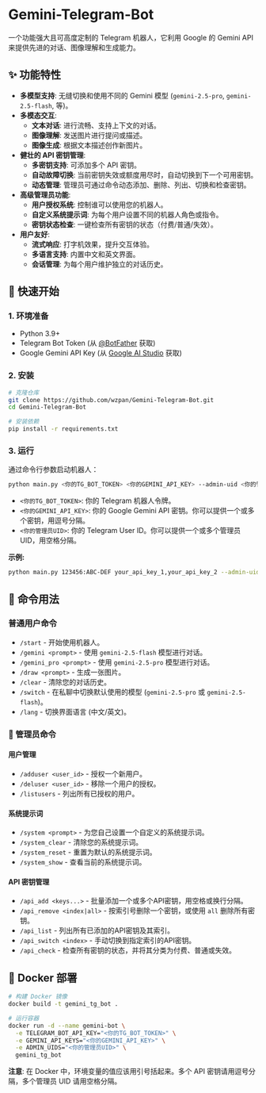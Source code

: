 # Gemini-Telegram-Bot

一个功能强大且可高度定制的 Telegram 机器人，它利用 Google 的 Gemini API 来提供先进的对话、图像理解和生成能力。

## ✨ 功能特性

- **多模型支持**: 无缝切换和使用不同的 Gemini 模型 (`gemini-2.5-pro`, `gemini-2.5-flash`, 等)。
- **多模态交互**:
  - **文本对话**: 进行流畅、支持上下文的对话。
  - **图像理解**: 发送图片进行提问或描述。
  - **图像生成**: 根据文本描述创作新图片。
- **健壮的 API 密钥管理**:
  - **多密钥支持**: 可添加多个 API 密钥。
  - **自动故障切换**: 当前密钥失效或额度用尽时，自动切换到下一个可用密钥。
  - **动态管理**: 管理员可通过命令动态添加、删除、列出、切换和检查密钥。
- **高级管理员功能**:
  - **用户授权系统**: 控制谁可以使用您的机器人。
  - **自定义系统提示词**: 为每个用户设置不同的机器人角色或指令。
  - **密钥状态检查**: 一键检查所有密钥的状态（付费/普通/失效）。
- **用户友好**:
  - **流式响应**: 打字机效果，提升交互体验。
  - **多语言支持**: 内置中文和英文界面。
  - **会话管理**: 为每个用户维护独立的对话历史。

## 🚀 快速开始

### 1. 环境准备

- Python 3.9+
- Telegram Bot Token (从 [@BotFather](https://t.me/BotFather) 获取)
- Google Gemini API Key (从 [Google AI Studio](https://aistudio.google.com/app/apikey) 获取)

### 2. 安装

```bash
# 克隆仓库
git clone https://github.com/wzpan/Gemini-Telegram-Bot.git
cd Gemini-Telegram-Bot

# 安装依赖
pip install -r requirements.txt
```

### 3. 运行

通过命令行参数启动机器人：

```bash
python main.py <你的TG_BOT_TOKEN> <你的GEMINI_API_KEY> --admin-uid <你的管理员UID>
```

- `<你的TG_BOT_TOKEN>`: 你的 Telegram 机器人令牌。
- `<你的GEMINI_API_KEY>`: 你的 Google Gemini API 密钥。你可以提供一个或多个密钥，用逗号分隔。
- `<你的管理员UID>`: 你的 Telegram User ID。你可以提供一个或多个管理员UID，用空格分隔。

**示例:**
```bash
python main.py 123456:ABC-DEF your_api_key_1,your_api_key_2 --admin-uid 123456789 987654321
```

## 🤖 命令用法

### 普通用户命令

- `/start` - 开始使用机器人。
- `/gemini <prompt>` - 使用 `gemini-2.5-flash` 模型进行对话。
- `/gemini_pro <prompt>` - 使用 `gemini-2.5-pro` 模型进行对话。
- `/draw <prompt>` - 生成一张图片。
- `/clear` - 清除您的对话历史。
- `/switch` - 在私聊中切换默认使用的模型 (`gemini-2.5-pro` 或 `gemini-2.5-flash`)。
- `/lang` - 切换界面语言 (中文/英文)。

### 👑 管理员命令

#### 用户管理
- `/adduser <user_id>` - 授权一个新用户。
- `/deluser <user_id>` - 移除一个用户的授权。
- `/listusers` - 列出所有已授权的用户。

#### 系统提示词
- `/system <prompt>` - 为您自己设置一个自定义的系统提示词。
- `/system_clear` - 清除您的系统提示词。
- `/system_reset` - 重置为默认的系统提示词。
- `/system_show` - 查看当前的系统提示词。

#### API 密钥管理
- `/api_add <keys...>` - 批量添加一个或多个API密钥，用空格或换行分隔。
- `/api_remove <index|all>` - 按索引号删除一个密钥，或使用 `all` 删除所有密钥。
- `/api_list` - 列出所有已添加的API密钥及其索引。
- `/api_switch <index>` - 手动切换到指定索引的API密钥。
- `/api_check` - 检查所有密钥的状态，并将其分类为付费、普通或失效。

## 🐳 Docker 部署

```bash
# 构建 Docker 镜像
docker build -t gemini_tg_bot .

# 运行容器
docker run -d --name gemini-bot \
  -e TELEGRAM_BOT_API_KEY="<你的TG_BOT_TOKEN>" \
  -e GEMINI_API_KEYS="<你的GEMINI_API_KEY>" \
  -e ADMIN_UIDS="<你的管理员UID>" \
  gemini_tg_bot
```

**注意**: 在 Docker 中，环境变量的值应该用引号括起来。多个 API 密钥请用逗号分隔，多个管理员 UID 请用空格分隔。



```